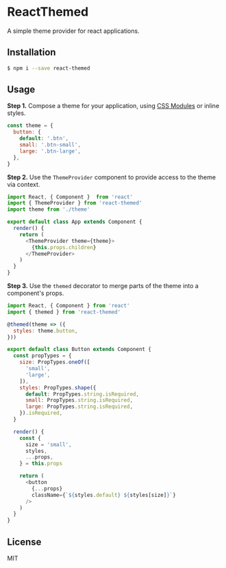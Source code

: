 # ReactThemed

A simple theme provider for react applications.

## Installation
```bash
$ npm i --save react-themed
```

## Usage
**Step 1.** Compose a theme for your application, using [CSS Modules](https://github.com/css-modules/css-modules) or inline styles.
```javascript
const theme = {
  button: {
    default: '.btn',
    small: '.btn-small',
    large: '.btn-large',
  },
}
```

**Step 2.** Use the `ThemeProvider` component to provide access to the theme via context.
```javascript
import React, { Component }  from 'react'
import { ThemeProvider } from 'react-themed'
import theme from './theme'

export default class App extends Component {
  render() {
    return (
      <ThemeProvider theme={theme}>
        {this.props.children}
      </ThemeProvider>
    )
  }
}
```

**Step 3.** Use the `themed` decorator to merge parts of the theme into a component's props.
```javascript
import React, { Component } from 'react'
import { themed } from 'react-themed'

@themed(theme => ({
  styles: theme.button,
}))

export default class Button extends Component {
  const propTypes = {
    size: PropTypes.oneOf([
      'small',
      'large',
    ]),
    styles: PropTypes.shape({
      default: PropTypes.string.isRequired,
      small: PropTypes.string.isRequired,
      large: PropTypes.string.isRequired,
    }).isRequired,
  }

  render() {
    const {
      size = 'small',
      styles,
      ...props,
    } = this.props

    return (
      <button
        {...props}
        className={`${styles.default} ${styles[size]}`}
      />
    )
  }
}
```


## License
MIT
